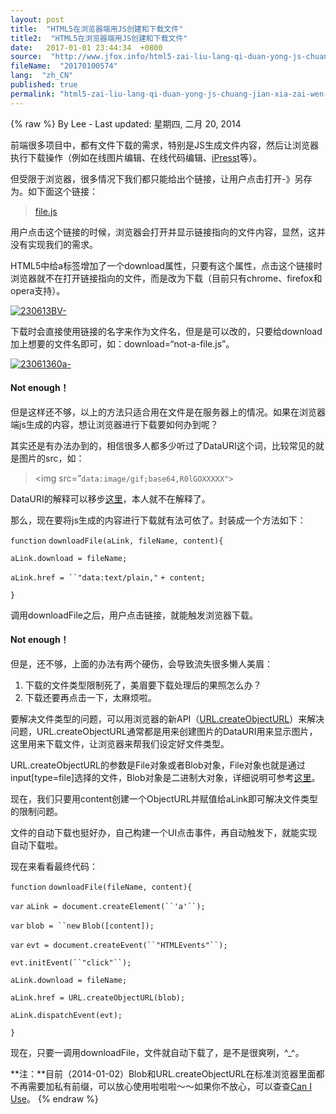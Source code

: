 ```yaml
---
layout: post
title:  "HTML5在浏览器端用JS创建和下载文件"
title2:  "HTML5在浏览器端用JS创建和下载文件"
date:   2017-01-01 23:44:34  +0800
source:  "http://www.jfox.info/html5-zai-liu-lang-qi-duan-yong-js-chuang-jian-xia-zai-wen-jian.html"
fileName:  "20170100574"
lang:  "zh_CN"
published: true
permalink: "html5-zai-liu-lang-qi-duan-yong-js-chuang-jian-xia-zai-wen-jian.html"
---
```

{% raw %}
By Lee - Last updated: 星期四, 二月 20, 2014

前端很多项目中，都有文件下载的需求，特别是JS生成文件内容，然后让浏览器执行下载操作（例如在线图片编辑、在线代码编辑、[iPresst](http://www.jfox.info/go.php?url=http://www.ipresst.com/)等）。

但受限于浏览器，很多情况下我们都只能给出个链接，让用户点击打开-》另存为。如下面这个链接：

> <a href=”file.js”>file.js</a>

用户点击这个链接的时候，浏览器会打开并显示链接指向的文件内容，显然，这并没有实现我们的需求。

HTML5中给a标签增加了一个download属性，只要有这个属性，点击这个链接时浏览器就不在打开链接指向的文件，而是改为下载（目前只有chrome、firefox和opera支持）。

[![230613BV-](http://www.jfox.info/wp-content/uploads/2014/02/230613BV-.png)](http://www.jfox.info/go.php?url=http://www.jfox.info/wp-content/uploads/2014/02/230613BV-.png)

下载时会直接使用链接的名字来作为文件名，但是是可以改的，只要给download加上想要的文件名即可，如：download=“not-a-file.js”。

[![23061360a-](http://www.jfox.info/wp-content/uploads/2014/02/23061360a-.png)](http://www.jfox.info/go.php?url=http://www.jfox.info/wp-content/uploads/2014/02/23061360a-.png)

#### Not enough！

但是这样还不够，以上的方法只适合用在文件是在服务器上的情况。如果在浏览器端js生成的内容，想让浏览器进行下载要如何办到呢？

其实还是有办法办到的，相信很多人都多少听过了DataURI这个词，比较常见的就是图片的src，如：

> <img src=”`data:image/gif;base64,R0lGOXXXXX">`

DataURI的解释可以移步[这里](http://www.jfox.info/go.php?url=http://sjolzy.cn/What-is-the-data-URI-scheme-and-how-to-use-the-data-URI-scheme.html)，本人就不在解释了。

那么，现在要将js生成的内容进行下载就有法可依了。封装成一个方法如下：

`function` `downloadFile(aLink, fileName, content){`

`aLink.download = fileName;`

`aLink.href = ``"data:text/plain,"` `+ content;`

`}`

调用downloadFile之后，用户点击链接，就能触发浏览器下载。

#### Not enough！

但是，还不够，上面的办法有两个硬伤，会导致流失很多懒人美眉：

1. 下载的文件类型限制死了，美眉要下载处理后的果照怎么办？
2. 下载还要再点击一下，太麻烦啦。

要解决文件类型的问题，可以用浏览器的新API（[URL.createObjectURL](http://www.jfox.info/go.php?url=https://developer.mozilla.org/en-US/docs/Web/API/URL.createObjectURL)）来解决问题，URL.createObjectURL通常都是用来创建图片的DataURI用来显示图片，这里用来下载文件，让浏览器来帮我们设定好文件类型。

URL.createObjectURL的参数是File对象或者Blob对象，File对象也就是通过input[type=file]选择的文件，Blob对象是二进制大对象，详细说明可参考[这里](http://www.jfox.info/go.php?url=https://developer.mozilla.org/en-US/docs/Web/API/Blob)。

现在，我们只要用content创建一个ObjectURL并赋值给aLink即可解决文件类型的限制问题。

文件的自动下载也挺好办，自己构建一个UI点击事件，再自动触发下，就能实现自动下载啦。

现在来看看最终代码：

`function` `downloadFile(fileName, content){`

`var` `aLink = document.createElement(``'a'``);`

`var` `blob = ``new` `Blob([content]);`

`var` `evt = document.createEvent(``"HTMLEvents"``);`

`evt.initEvent(``"click"``);`

`aLink.download = fileName;`

`aLink.href = URL.createObjectURL(blob);`

`aLink.dispatchEvent(evt);`

`}`

现在，只要一调用downloadFile，文件就自动下载了，是不是很爽咧，^_^。

**注：**目前（2014-01-02）Blob和URL.createObjectURL在标准浏览器里面都不再需要加私有前缀，可以放心使用啦啦啦～～如果你不放心，可以查查[Can I Use](http://www.jfox.info/go.php?url=http://caniuse.com/#search=Blob)。
{% endraw %}

